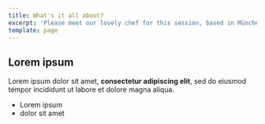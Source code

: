 ```yaml
---
title: What's it all about?
excerpt: 'Please meet our lovely chef for this session, based in München:  Moritz Cebulj'
template: page
---
```

## Lorem ipsum

Lorem ipsum dolor sit amet, **consectetur adipiscing elit**, sed do eiusmod tempor incididunt ut labore et dolore magna aliqua.

- Lorem ipsum
- dolor sit amet